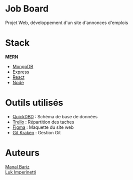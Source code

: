 # Job Board

Projet Web, développement d'un site d'annonces d'emplois

# Stack

**MERN**
- <a href="https://www.mongodb.com/fr-fr" target="_blank">MongoDB</a>
- <a href="https://expressjs.com/" target="_blank">Express</a>
- <a href="https://fr.react.dev/" target="_blank">React</a>
- <a href="https://nodejs.org/fr" target="_blank">Node</a>

# Outils utilisés
- <a href="https://www.quickdatabasediagrams.com/" target="_blank">QuickDBD</a> : Schéma de base de données
- <a href="https://trello.com/fr" target="_blank">Trello</a> : Répartition des taches
- <a href="https://www.figma.com/fr/" target="_blank">Figma</a> : Maquette du site web
- <a href="https://www.gitkraken.com/" target="_blank">Git Kraken</a> : Gestion Git

# Auteurs
<a href="https://github.com/Manalbariz" target="_blank">Manal Bariz</a>
<br/>
<a href="https://github.com/lukimperinetti" target="_blank">Luk Imperinetti</a>
